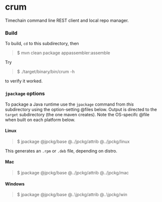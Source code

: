 crum
=====

Timechain command line REST client and local repo manager.

### Build

To build, `cd` to this subdirectory, then

>  $ mvn clean package appassembler:assemble

Try

>  $ ./target/binary/bin/crum -h

to verify it worked.


### `jpackage` options

To package a Java runtime use the `jpackage` command from *this* subdirectory
using the option-setting @files below.
Output is directed to the `target` subdirectory (the one maven creates).
Note the OS-specifc @file when built on each platform below.


#### Linux

>  $ jpackage @jpckg/base @../jpckg/attrib @../jpckg/linux

This generates an `.rpm` or `.deb` file, depending on distro.

#### Mac

>  $ jpackage @jpckg/base @../jpckg/attrib @../jpckg/mac

#### Windows

>  $ jpackage @jpckg/base @..\jpckg/attrib @..\jpckg/win



